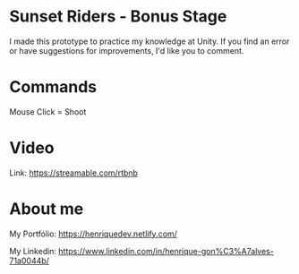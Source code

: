 # Sunset Riders - Bonus Stage
I made this prototype to practice my knowledge at Unity. If you find an error or have suggestions for improvements, I'd like you to comment.

# Commands

Mouse Click = Shoot

# Video

Link: https://streamable.com/rtbnb

# About me

My Portfólio: https://henriquedev.netlify.com/

My Linkedin: https://www.linkedin.com/in/henrique-gon%C3%A7alves-71a0044b/
